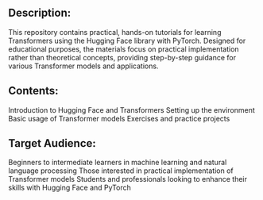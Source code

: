 ## Description:

This repository contains practical, hands-on tutorials for learning Transformers using the Hugging Face library with PyTorch. Designed for educational purposes, the materials focus on practical implementation rather than theoretical concepts, providing step-by-step guidance for various Transformer models and applications.

## Contents:

Introduction to Hugging Face and Transformers
Setting up the environment
Basic usage of Transformer models
Exercises and practice projects

## Target Audience:

Beginners to intermediate learners in machine learning and natural language processing
Those interested in practical implementation of Transformer models
Students and professionals looking to enhance their skills with Hugging Face and PyTorch
